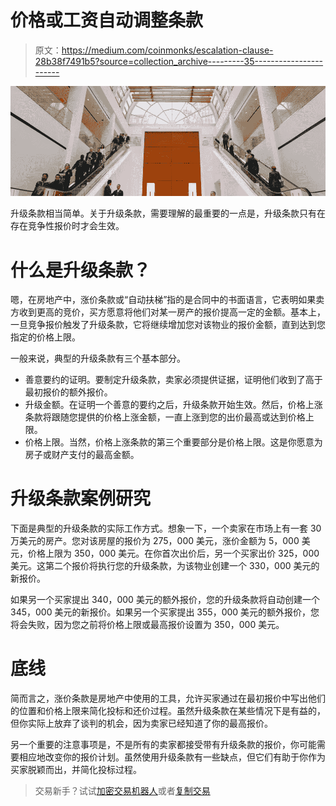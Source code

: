# 价格或工资自动调整条款

> 原文：<https://medium.com/coinmonks/escalation-clause-28b38f7491b5?source=collection_archive---------35----------------------->

![](img/56edc34ab0758632858a8d8e6807f4e5.png)

升级条款相当简单。关于升级条款，需要理解的最重要的一点是，升级条款只有在存在竞争性报价时才会生效。

# 什么是升级条款？

嗯，在房地产中，涨价条款或“自动扶梯”指的是合同中的书面语言，它表明如果卖方收到更高的竞价，买方愿意将他们对某一房产的报价提高一定的金额。基本上，一旦竞争报价触发了升级条款，它将继续增加您对该物业的报价金额，直到达到您指定的价格上限。

一般来说，典型的升级条款有三个基本部分。

*   善意要约的证明。要制定升级条款，卖家必须提供证据，证明他们收到了高于最初报价的额外报价。
*   升级金额。在证明一个善意的要约之后，升级条款开始生效。然后，价格上涨条款将跟随您提供的价格上涨金额，一直上涨到您的出价最高或达到价格上限。
*   价格上限。当然，价格上涨条款的第三个重要部分是价格上限。这是你愿意为房子或财产支付的最高金额。

# 升级条款案例研究

下面是典型的升级条款的实际工作方式。想象一下，一个卖家在市场上有一套 30 万美元的房产。您对该房屋的报价为 275，000 美元，涨价金额为 5，000 美元，价格上限为 350，000 美元。在你首次出价后，另一个买家出价 325，000 美元。这第二个报价将执行您的升级条款，为该物业创建一个 330，000 美元的新报价。

如果另一个买家提出 340，000 美元的额外报价，您的升级条款将自动创建一个 345，000 美元的新报价。如果另一个买家提出 355，000 美元的额外报价，您将会失败，因为您之前将价格上限或最高报价设置为 350，000 美元。

# 底线

简而言之，涨价条款是房地产中使用的工具，允许买家通过在最初报价中写出他们的位置和价格上限来简化投标和还价过程。虽然升级条款在某些情况下是有益的，但你实际上放弃了谈判的机会，因为卖家已经知道了你的最高报价。

另一个重要的注意事项是，不是所有的卖家都接受带有升级条款的报价，你可能需要相应地改变你的报价计划。虽然使用升级条款有一些缺点，但它们有助于你作为买家脱颖而出，并简化投标过程。

> 交易新手？试试[加密交易机器人](/coinmonks/crypto-trading-bot-c2ffce8acb2a)或者[复制交易](/coinmonks/top-10-crypto-copy-trading-platforms-for-beginners-d0c37c7d698c)